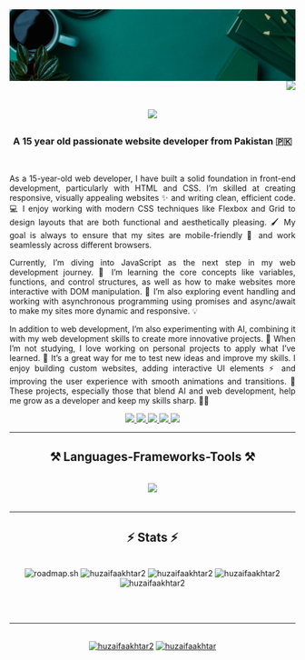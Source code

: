 <img align="center" src="Banner.jpg" />
<img align="right" src="https://visitor-badge.laobi.icu/badge?page_id=HuzaifaAkhtar2.HuzaifaAkhtar2" />

<h1 align="center">
    <img src="https://readme-typing-svg.herokuapp.com/?font=Righteous&size=35&center=true&vCenter=true&width=500&height=70&duration=4000&lines=Hi+There!+👋;+I'm+Muhammad+Huzaifa+Akhtar!;" />
</h1>

<h3 align="center">A 15 year old passionate website developer from Pakistan 🇵🇰</h3>

<br/>
<p align="justify">As a 15-year-old web developer, I have built a solid foundation in front-end development, particularly with HTML and CSS. I’m skilled at creating responsive, visually appealing websites ✨ and writing clean, efficient code. 💻 I enjoy working with modern CSS techniques like Flexbox and Grid to design layouts that are both functional and aesthetically pleasing. 🖌️ My goal is always to ensure that my sites are mobile-friendly 📱 and work seamlessly across different browsers.</p>

<p align="justify">Currently, I’m diving into JavaScript as the next step in my web development journey. 🚀 I’m learning the core concepts like variables, functions, and control structures, as well as how to make websites more interactive with DOM manipulation. 🔧 I’m also exploring event handling and working with asynchronous programming using promises and async/await to make my sites more dynamic and responsive. 💡</p>

<p align="justify">In addition to web development, I’m also experimenting with AI, combining it with my web development skills to create more innovative projects. 🤖 When I’m not studying, I love working on personal projects to apply what I’ve learned. 🎨 It’s a great way for me to test new ideas and improve my skills. I enjoy building custom websites, adding interactive UI elements ⚡ and improving the user experience with smooth animations and transitions. 🌟 These projects, especially those that blend AI and web development, help me grow as a developer and keep my skills sharp. 👨‍💻</p>
<div align="center">
 
 </div>
 
<div align="center"> 
  <a href="mailto:huzaifaakh@outlook.com">
    <img src="https://img.shields.io/badge/Email-gray?style=for-the-badge&logo=gmail&logoColor=EA4335" />
  </a>
  <a href="https://linkedin.com/in/huzaifaakhtar2" target="_blank">
    <img src="https://img.shields.io/badge/LinkedIn-blue?style=for-the-badge" target="_blank" />
  </a>
  <a href="https://github.com/HuzaifaAkhtar2" target="_blank">
     <img src="https://img.shields.io/badge/Github-181717?style=for-the-badge&logo=github" target="_blank" />
  </a>
  <a href="https://huzaifa-portfolio.pages.dev/" target="_blank">
     <img src="https://img.shields.io/badge/Portfolio-ffffff?style=for-the-badge&logo=circle" target="_blank" />
  </a>
  <a href="https://www.instagram.com/iamhuzaifa_akhtar/" target="_blank">
     <img src="https://img.shields.io/badge/Instagram-ffffff?style=for-the-badge&logo=Instagram&logoColor=FF0069" target="_blank" />
  </a>
</div>

 <hr/>
 
<h2 align="center">⚒️ Languages-Frameworks-Tools ⚒️</h2>
<br/>
<div align="center">
    <img src="https://skillicons.dev/icons?i=html,css,javascript,vscode,github,git,figma,nodejs,nextjs" />
</div>

<br/>
<hr/>

<h2 align="center">⚡ Stats ⚡</h2>
<br>
<div align=center>
<img src="https://roadmap.sh/card/wide/6771443070129741a8ecdc00?variant=dark" alt="roadmap.sh"/>
<img src="https://streak-stats.demolab.com/?user=huzaifaakhtar2&theme=react&hide_border=true&card_width=900" alt="huzaifaakhtar2" />
<img src="https://github-readme-stats.vercel.app/api?username=huzaifaakhtar2&show_icons=true&theme=react&hide_border=true&card_width=900" alt="huzaifaakhtar2" />
<img src="https://github-readme-stats.vercel.app/api/top-langs/?username=huzaifaakhtar2&theme=react&hide_border=true&card_width=900" alt="huzaifaakhtar2" />
<img src="https://github-readme-activity-graph.vercel.app/graph?username=huzaifaakhtar2&theme=react&hide_border=true&radius=4.5" alt="huzaifaakhtar2" />
</div>

<br/><br/>

<hr/>

<br/>

<div align="center">
<a href="https://www.buymeacoffee.com/huzaifaakhtar2"> <img src="https://cdn.buymeacoffee.com/buttons/v2/default-yellow.png" height="50" width="210" alt="huzaifaakhtar2" /></a>
<a href="https://ko-fi.com/huzaifaakhtar"> <img src="https://cdn.ko-fi.com/cdn/kofi3.png?v=3" height="50" width="210" alt="huzaifaakhtar" /></a>
</div>

<br/>

